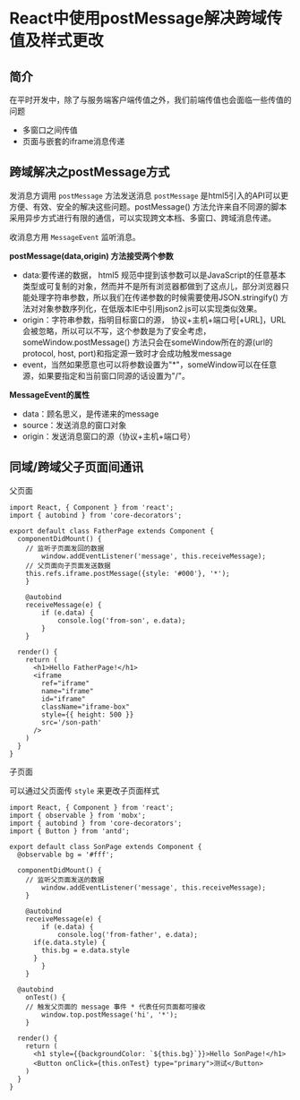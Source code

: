 # React中使用postMessage解决跨域传值及样式更改

## 简介
在平时开发中，除了与服务端客户端传值之外，我们前端传值也会面临一些传值的问题

- 多窗口之间传值
- 页面与嵌套的iframe消息传递

## 跨域解决之postMessage方式

发消息方调用 `postMessage` 方法发送消息 `postMessage` 是html5引入的API可以更方便、有效、安全的解决这些问题。postMessage() 方法允许来自不同源的脚本采用异步方式进行有限的通信，可以实现跨文本档、多窗口、跨域消息传递。

收消息方用 `MessageEvent` 监听消息。

**postMessage(data,origin) 方法接受两个参数**

- data:要传递的数据， html5 规范中提到该参数可以是JavaScript的任意基本类型或可复制的对象，然而并不是所有浏览器都做到了这点儿，部分浏览器只能处理字符串参数，所以我们在传递参数的时候需要使用JSON.stringify() 方法对对象参数序列化，在低版本IE中引用json2.js可以实现类似效果。
- origin：字符串参数，指明目标窗口的源， 协议+主机+端口号[+URL]，URL会被忽略，所以可以不写，这个参数是为了安全考虑，someWindow.postMessage() 方法只会在someWindow所在的源(url的protocol, host, port)和指定源一致时才会成功触发message
- event，当然如果愿意也可以将参数设置为"*"，someWindow可以在任意源，如果要指定和当前窗口同源的话设置为"/"。

**MessageEvent的属性**
- data：顾名思义，是传递来的message
- source：发送消息的窗口对象
- origin：发送消息窗口的源（协议+主机+端口号）

## 同域/跨域父子页面间通讯

父页面

```
import React, { Component } from 'react';
import { autobind } from 'core-decorators';

export default class FatherPage extends Component {
  componentDidMount() {
    // 监听子页面发回的数据
		window.addEventListener('message', this.receiveMessage);
    // 父页面向子页面发送数据
    this.refs.iframe.postMessage({style: '#000'}, '*');
	}

	@autobind
	receiveMessage(e) {
		if (e.data) {
			console.log('from-son', e.data);
		}
	}

  render() {
    return (
      <h1>Hello FatherPage!</h1>
      <iframe
        ref="iframe"
        name="iframe"
        id="iframe"
        className="iframe-box"
        style={{ height: 500 }}
        src='/son-path'
      />
    )
  }
}
```

子页面

可以通过父页面传 `style` 来更改子页面样式

```
import React, { Component } from 'react';
import { observable } from 'mobx';
import { autobind } from 'core-decorators';
import { Button } from 'antd';

export default class SonPage extends Component {
  @observable bg = '#fff';

  componentDidMount() {
    // 监听父页面发送的数据
		window.addEventListener('message', this.receiveMessage);
	}

	@autobind
	receiveMessage(e) {
		if (e.data) {
			console.log('from-father', e.data);
      if(e.data.style) {
        this.bg = e.data.style
      }
		}
	}

  @autobind
	onTest() {
    // 触发父页面的 message 事件 * 代表任何页面都可接收
		window.top.postMessage('hi', '*');
	}

  render() {
    return (
      <h1 style={{backgroundColor: `${this.bg}`}}>Hello SonPage!</h1>
      <Button onClick={this.onTest} type="primary">测试</Button>
    )
  }
}
```


